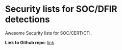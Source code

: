 # Security lists for SOC/DFIR detections

Awesome Security lists for SOC/CERT/CTI.

**Link to Github repo**: [link](https://github.com/mthcht/awesome-lists)
